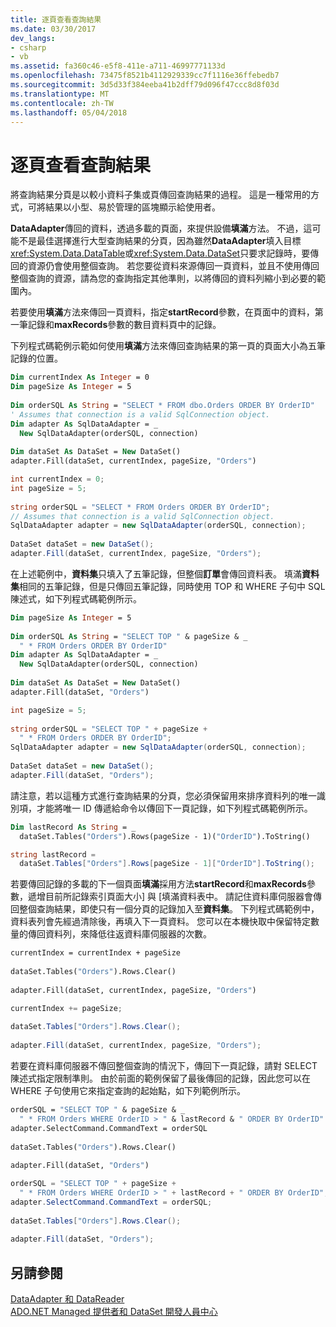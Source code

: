 ```yaml
---
title: 逐頁查看查詢結果
ms.date: 03/30/2017
dev_langs:
- csharp
- vb
ms.assetid: fa360c46-e5f8-411e-a711-46997771133d
ms.openlocfilehash: 73475f8521b4112929339cc7f1116e36ffebedb7
ms.sourcegitcommit: 3d5d33f384eeba41b2dff79d096f47ccc8d8f03d
ms.translationtype: MT
ms.contentlocale: zh-TW
ms.lasthandoff: 05/04/2018
---
```

# <a name="paging-through-a-query-result"></a>逐頁查看查詢結果
將查詢結果分頁是以較小資料子集或頁傳回查詢結果的過程。 這是一種常用的方式，可將結果以小型、易於管理的區塊顯示給使用者。  
  
 **DataAdapter**傳回的資料，透過多載的頁面，來提供設備**填滿**方法。 不過，這可能不是最佳選擇進行大型查詢結果的分頁，因為雖然**DataAdapter**填入目標<xref:System.Data.DataTable>或<xref:System.Data.DataSet>只要求記錄時，要傳回的資源仍會使用整個查詢。 若您要從資料來源傳回一頁資料，並且不使用傳回整個查詢的資源，請為您的查詢指定其他準則，以將傳回的資料列縮小到必要的範圍內。  
  
 若要使用**填滿**方法來傳回一頁資料，指定**startRecord**參數，在頁面中的資料，第一筆記錄和**maxRecords**參數的數目資料頁中的記錄。  
  
 下列程式碼範例示範如何使用**填滿**方法來傳回查詢結果的第一頁的頁面大小為五筆記錄的位置。  
  
```vb  
Dim currentIndex As Integer = 0  
Dim pageSize As Integer = 5  
  
Dim orderSQL As String = "SELECT * FROM dbo.Orders ORDER BY OrderID"  
' Assumes that connection is a valid SqlConnection object.  
Dim adapter As SqlDataAdapter = _  
  New SqlDataAdapter(orderSQL, connection)  
  
Dim dataSet As DataSet = New DataSet()  
adapter.Fill(dataSet, currentIndex, pageSize, "Orders")  
```  
  
```csharp  
int currentIndex = 0;  
int pageSize = 5;  
  
string orderSQL = "SELECT * FROM Orders ORDER BY OrderID";  
// Assumes that connection is a valid SqlConnection object.  
SqlDataAdapter adapter = new SqlDataAdapter(orderSQL, connection);  
  
DataSet dataSet = new DataSet();  
adapter.Fill(dataSet, currentIndex, pageSize, "Orders");  
```  
  
 在上述範例中，**資料集**只填入了五筆記錄，但整個**訂單**會傳回資料表。 填滿**資料集**相同的五筆記錄，但是只傳回五筆記錄，同時使用 TOP 和 WHERE 子句中 SQL 陳述式，如下列程式碼範例所示。  
  
```vb  
Dim pageSize As Integer = 5  
  
Dim orderSQL As String = "SELECT TOP " & pageSize & _  
  " * FROM Orders ORDER BY OrderID"  
Dim adapter As SqlDataAdapter = _  
  New SqlDataAdapter(orderSQL, connection)  
  
Dim dataSet As DataSet = New DataSet()  
adapter.Fill(dataSet, "Orders")   
```  
  
```csharp  
int pageSize = 5;  
  
string orderSQL = "SELECT TOP " + pageSize +   
  " * FROM Orders ORDER BY OrderID";  
SqlDataAdapter adapter = new SqlDataAdapter(orderSQL, connection);  
  
DataSet dataSet = new DataSet();  
adapter.Fill(dataSet, "Orders");  
```  
  
 請注意，若以這種方式進行查詢結果的分頁，您必須保留用來排序資料列的唯一識別項，才能將唯一 ID 傳遞給命令以傳回下一頁記錄，如下列程式碼範例所示。  
  
```vb  
Dim lastRecord As String = _  
  dataSet.Tables("Orders").Rows(pageSize - 1)("OrderID").ToString()  
```  
  
```csharp  
string lastRecord =   
  dataSet.Tables["Orders"].Rows[pageSize - 1]["OrderID"].ToString();  
```  
  
 若要傳回記錄的多載的下一個頁面**填滿**採用方法**startRecord**和**maxRecords**參數，遞增目前所記錄索引頁面大小] 與 [填滿資料表中。 請記住資料庫伺服器會傳回整個查詢結果，即使只有一個分頁的記錄加入至**資料集**。 下列程式碼範例中，資料表列會先經過清除後，再填入下一頁資料。 您可以在本機快取中保留特定數量的傳回資料列，來降低往返資料庫伺服器的次數。  
  
```vb  
currentIndex = currentIndex + pageSize  
  
dataSet.Tables("Orders").Rows.Clear()  
  
adapter.Fill(dataSet, currentIndex, pageSize, "Orders")  
```  
  
```csharp  
currentIndex += pageSize;  
  
dataSet.Tables["Orders"].Rows.Clear();  
  
adapter.Fill(dataSet, currentIndex, pageSize, "Orders");  
```  
  
 若要在資料庫伺服器不傳回整個查詢的情況下，傳回下一頁記錄，請對 SELECT 陳述式指定限制準則。 由於前面的範例保留了最後傳回的記錄，因此您可以在 WHERE 子句使用它來指定查詢的起始點，如下列範例所示。  
  
```vb  
orderSQL = "SELECT TOP " & pageSize & _  
  " * FROM Orders WHERE OrderID > " & lastRecord & " ORDER BY OrderID"  
adapter.SelectCommand.CommandText = orderSQL  
  
dataSet.Tables("Orders").Rows.Clear()  
  
adapter.Fill(dataSet, "Orders")  
```  
  
```csharp  
orderSQL = "SELECT TOP " + pageSize +   
  " * FROM Orders WHERE OrderID > " + lastRecord + " ORDER BY OrderID";  
adapter.SelectCommand.CommandText = orderSQL;  
  
dataSet.Tables["Orders"].Rows.Clear();  
  
adapter.Fill(dataSet, "Orders");  
```  
  
## <a name="see-also"></a>另請參閱  
 [DataAdapter 和 DataReader](../../../../docs/framework/data/adonet/dataadapters-and-datareaders.md)  
 [ADO.NET Managed 提供者和 DataSet 開發人員中心](http://go.microsoft.com/fwlink/?LinkId=217917)

